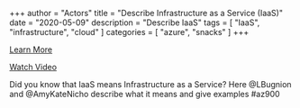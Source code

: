 +++
author = "Actors"
title = "Describe Infrastructure as a Service (IaaS)"
date = "2020-05-09"
description = "Describe IaaS"
tags = [
    "IaaS",
    "infrastructure",
    "cloud"
]
categories = [
    "azure",
    "snacks"
]
+++

[Learn More](https://docs.microsoft.com/learn/modules/principles-cloud-computing/3c-capex-vs-opex?WT.mc_id=snackable-social-cxa)

[Watch Video](https://twitter.com/i/status/1258411264532901892)

Did you know that IaaS means Infrastructure as a Service? Here @LBugnion and @AmyKateNicho describe what it means and give examples #az900